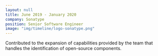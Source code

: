 ```yaml
---
layout: null
title: June 2019 - January 2020
company: Sonatype
position: Senior Software Engineer
image: "img/timeline/logo-sonatype.png"
---
```

Contributed to the expansion of capabilities provided by the team that handles the identification of open-source components.
